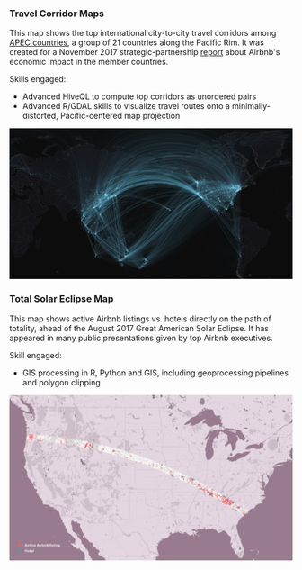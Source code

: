 ### Travel Corridor Maps

This map shows the top international city-to-city travel corridors among [APEC countries](https://www.apec.org/about-us/about-apec/member-economies.aspx), a group of 21 countries along the Pacific Rim. It was created for a November 2017 strategic-partnership [report](https://2sqy5r1jf93u30kwzc1smfqt-wpengine.netdna-ssl.com/wp-content/uploads/2017/11/PC0284-APEC_Report_171107.pdf) about Airbnb's economic impact in the member countries.

Skills engaged:

* Advanced HiveQL to compute top corridors as unordered pairs
* Advanced R/GDAL skills to visualize travel routes onto a minimally-distorted, Pacific-centered map projection

![](images/APEC_corridors_map.png)


### Total Solar Eclipse Map

This map shows active Airbnb listings vs. hotels directly on the path of totality, ahead of the August 2017 Great American Solar Eclipse. It has appeared in many public presentations given by top Airbnb executives.

Skill engaged: 

* GIS processing in R, Python and GIS, including geoprocessing pipelines and polygon clipping 

![](images/solar_eclipse_map.png)

